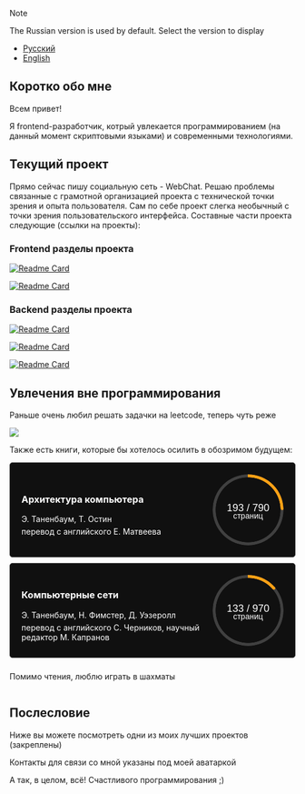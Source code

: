 <section>

> [!NOTE]
> The Russian version is used by default. Select the version to display

-   [Русский](./docs/README.ru.md)
-   [English](./docs/README.en.md)

</section>

<section>

  <h2>Коротко обо мне</h2>

  <p>
    Всем привет!
  </p>
  <p>
    Я frontend-разработчик, котрый увлекается программированием (на данный момент скриптовыми языками) и современными технологиями.
  </p>

</section>

<section>

  <h2>Текущий проект</h2>

  <p>
    Прямо сейчас пишу социальную сеть - WebChat. Решаю проблемы связанные с грамотной организацией проекта с технической точки зрения и опыта пользователя. Сам по себе проект слегка необычный с точки зрения пользовательского интерфейса. Составные части проекта следующие (ссылки на проекты):
  </p>

  <h3>Frontend разделы проекта</h3>

[![Readme Card](https://github-readme-stats.vercel.app/api/pin/?username=WebChat-team&repo=id.webchat.com)](https://github.com/WebChat-team/id.webchat.com)

[![Readme Card](https://github-readme-stats.vercel.app/api/pin/?username=WebChat-team&repo=webchat.com)](https://github.com/WebChat-team/webchat.com)

  <h3>Backend разделы проекта</h3>

[![Readme Card](https://github-readme-stats.vercel.app/api/pin/?username=WebChat-team&repo=proxy_server)](https://github.com/WebChat-team/proxy_server)

[![Readme Card](https://github-readme-stats.vercel.app/api/pin/?username=WebChat-team&repo=token_server)](https://github.com/WebChat-team/token_server)

[![Readme Card](https://github-readme-stats.vercel.app/api/pin/?username=WebChat-team&repo=user_server)](https://github.com/WebChat-team/user_server)

</section>

<section>

  <h2>Увлечения вне программирования</h2>

  <p>Раньше очень любил решать задачки на leetcode, теперь чуть реже</p>

![](https://leetcard.jacoblin.cool/Gleb001)

  <p>Также есть книги, которые бы хотелось осилить в обозримом будущем:</p>

  <div class="bookshelf">
    <div class="book">
      <div class="about_book">
        <h3>Архитектура компьютера</h3>
        <p>Э. Таненбаум, Т. Остин</p>
        <p>перевод с английского Е. Матвеева</p>
      </div>
      <div>
        <div class="info_page" style="--current: 193;--total: 790;--weight:5px;--color:#FFA116;">
          <span class="quantity"></span>
          <span class="unit_of_measurement">
            страниц
          </span>
        </div>
      </div>
    </div>
    <div class="book">
      <div class="about_book">
        <h3>Компьютерные сети</h3>
        <p>Э. Таненбаум, Н. Фимстер, Д. Уэзеролл</p>
        <p>перевод с английского С. Черников, научный редактор М. Капранов</p>
      </div>
      <div>
        <div class="info_page" style="--current: 133;--total: 970;--weight:5px;--color:#FFA116;">
          <span class="quantity"></span>
          <span class="unit_of_measurement">
            страниц
          </span>
        </div>
      </div>
    </div>
  </ul>

  <p>Помимо чтения, люблю играть в шахматы</p>

</section>

<style>

/* information about reading books */

.info_page {
  --width:125px;
  --procent: (var(--current) / var(--total)) * 100;

  width: var(--width);
  aspect-ratio: 1;
  position: relative;
  display: inline-grid;
  place-content: center;
  font-weight: medium;
  font-family: sans-serif;
}

.info_page:before {
  content: "";
  position: absolute;
  border-radius: 50%;
  inset: 0;
  background: conic-gradient(var(--color) calc(var(--procent)*1%),#404040 0);
  -webkit-mask:radial-gradient(farthest-side,#0000 calc(99% - var(--weight)),#000 calc(100% - var(--weigth)));
          mask:radial-gradient(farthest-side,#0000 calc(99% - var(--weight)),#000 calc(100% - var(--weight)));
}

.info_page:after {
  content: "";
  position: absolute;
  border-radius: 50%;
  inset: calc(50% - var(--weight)/2);
  background: var(--color);
  transform: rotate(calc(var(--procent)*3.6deg)) translateY(calc(50% - var(--width)/2));
}

.quantity:before {

  counter-reset: current var(--current) total var(--total);
  content: counter(current) " / " counter(total);
  display: inline;
  width: 100%;
  height: 30px;

  font-size: 18px;

  position: relative;

  top: 5px;

}

.unit_of_measurement {
  font-size: 14px;
  text-align: center;
}

</style>

<style>

  /* bookshelf */

  .bookshelf {

    display: flex;
    flex-direction: column;
    gap: 10px;

    width: 100%;

    padding: 0;
    margin: 0;

  }

  .book {

    width: 100%;
    display: flex;
    align-items: center;
    justify-content: space-between;
    gap: 10px;

    box-sizing: border-box;
    padding: 20px;

    border-radius: 5px;
    border: 1px solid #404040;

    background-color: #101010;

    color: white;

  }

  .book > h3 {
    margin: 0 0 10px;
  }

  .book p {
    transition: color .15s linear;
    margin: 5px 0;
  }

  .book:hover p {
    color: grey;
  }
  .book:hover .quantity {

    content: 
  }

</style>

<section>

  <h2>Послесловие</h2>

  <p>
    Ниже вы можете посмотреть одни из моих лучших проектов (закреплены)
  </p>

  <p>
    Контакты для связи со мной указаны под моей аватаркой
  </p>

  <p>
    А так, в целом, всё!
    Счастливого программирования ;)
  </p>

</section>
